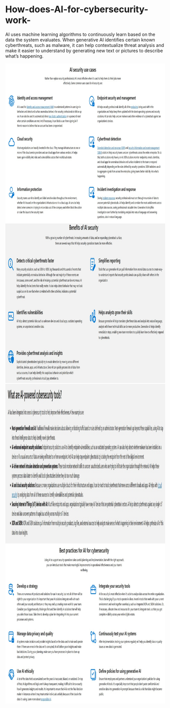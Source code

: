 # How-does-AI-for-cybersecurity-work-
AI uses machine learning algorithms to continuously learn based on the data the system evaluates. When generative AI identifies certain known cyberthreats, such as malware, it can help contextualize threat analysis and make it easier to understand by generating new text or pictures to describe what’s happening.


<img src="Screenshot_1.jpg" alt="Girl in a jacket" width="750" height="500">
<img src="Screenshot_2.jpg" alt="Girl in a jacket" width="750" height="500">
<img src="Screenshot_3.jpg" alt="Girl in a jacket" width="750" height="500">
<img src="Screenshot_4.jpg" alt="Girl in a jacket" width="750" height="500">
